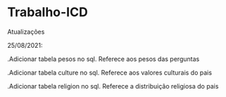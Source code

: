 # Trabalho-ICD

Atualizações

25/08/2021:

.Adicionar tabela pesos no sql. Referece aos pesos das perguntas

.Adicionar tabela culture no sql. Referece aos valores culturais do pais

.Adicionar tabela religion no sql. Referece a distribuição religiosa do pais

